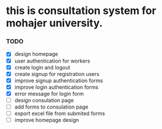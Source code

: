 # this is consultation system for mohajer university.

### TODO
- [X] design homepage
- [X] user authentication for workers
- [X] create login and logout
- [X] create signup for registration users
- [X] improve signup authentication forms
- [X] improve login authentication forms
- [X] error message for login form
- [ ] design consulation page
- [ ] add forms to consulation page
- [ ] export excel file from submited forms
- [ ] improve homepage design
